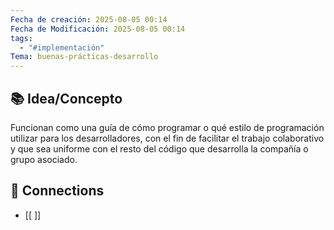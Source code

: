 ```yaml
---
Fecha de creación: 2025-08-05 00:14
Fecha de Modificación: 2025-08-05 00:14
tags:
  - "#implementación"
Tema: buenas-prácticas-desarrollo
---
```



## 📚 Idea/Concepto 

Funcionan como una guía de cómo programar o qué estilo de programación utilizar para los desarrolladores, con el fin de facilitar el trabajo colaborativo y que sea uniforme con el resto del código que desarrolla la compañía o grupo asociado.


## 🔗 Connections
- [[ ]]

